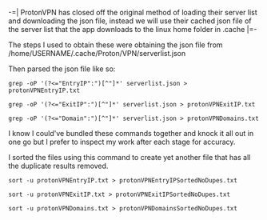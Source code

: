 -=| ProtonVPN has closed off the original method of loading their server list and downloading the json file, instead we will use their cached json file of the server list that the app downloads to the linux home folder in .cache |=-

The steps I used to obtain these were obtaining the json file from /home/USERNAME/.cache/Proton/VPN/serverlist.json

Then parsed the json file like so:
```
grep -oP '(?<="EntryIP":")[^"]*' serverlist.json > protonVPNEntryIP.txt
```
```
grep -oP '(?<="ExitIP":")[^"]*' serverlist.json > protonVPNExitIP.txt
```
```
grep -oP '(?<="Domain":")[^"]*' serverlist.json > protonVPNDomains.txt
```

I know I could've bundled these commands together and knock it all out in one go but I prefer to inspect my work after each stage for accuracy.

I sorted the files using this command to create yet another file that has all the duplicate results removed. 
```
sort -u protonVPNEntryIP.txt > protonVPNEntryIPSortedNoDupes.txt
```
```
sort -u protonVPNExitIP.txt > protonVPNExitIPSortedNoDupes.txt
```
```
sort -u protonVPNDomains.txt > protonVPNDomainsSortedNoDupes.txt
```

